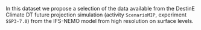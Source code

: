 In this dataset we propose a selection of the data available from the DestinE Climate DT future projection simulation (activity `ScenarioMIP`, experiment `SSP3-7.0`) from the IFS-NEMO model from high resolution on surface levels.